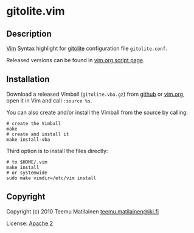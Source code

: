 gitolite.vim
============

Description
-----------

[Vim][] Syntax highlight for [gitolite][] configuration file `gitolite.conf`.

Released versions can be found in [vim.org script page][script_page].

Installation
------------

Download a released Vimball (`gitolite.vba.gz`) from [github][github_downloads]
or [vim.org][script_page], open it in Vim and call `:source %s`.

You can also create and/or install the Vimball from the source by calling:

	# create the Vimball
	make
	# create and install it
	make install-vba

Third option is to install the files directly:

	# to $HOME/.vim
	make install
	# or systemwide
	sudo make vimdir=/etc/vim install

Copyright
---------

Copyright (c) 2010 Teemu Matilainen <teemu.matilainen@iki.fi>

License: [Apache 2](http://www.apache.org/licenses/LICENSE-2.0)

[Vim]: http://www.vim.org/
[gitolite]: http://github.com/sitaramc/gitolite
[script_page]: http://www.vim.org/scripts/script.php?script_id=2900
[github_downloads]: http://github.com/tmatilai/gitolite.vim/downloads
